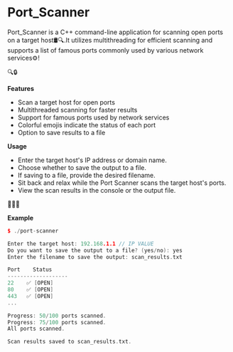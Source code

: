 # Port_Scanner
Port_Scanner is a C++ command-line application for scanning open ports on a target host🛢🔍.It utilizes multithreading for efficient scanning and supports a list of famous ports commonly used by various network services⚙!

🔍🔒

**Features**
 - Scan a target host for open ports
 - Multithreaded scanning for faster results
 - Support for famous ports used by network services
 - Colorful emojis indicate the status of each port
 - Option to save results to a file
 
**Usage**
 - Enter the target host's IP address or domain name.
 - Choose whether to save the output to a file.
 - If saving to a file, provide the desired filename.
 - Sit back and relax while the Port Scanner scans the target host's ports.
 - View the scan results in the console or the output file.

🏃🔎💡

**Example**

``` cpp
$ ./port-scanner

Enter the target host: 192.168.1.1 // IP VALUE
Do you want to save the output to a file? (yes/no): yes 
Enter the filename to save the output: scan_results.txt

Port    Status
-------------------
22    ✅ [OPEN]
80    ✅ [OPEN]
443   ✅ [OPEN]
...

Progress: 50/100 ports scanned.
Progress: 75/100 ports scanned.
All ports scanned.

Scan results saved to scan_results.txt.
```
